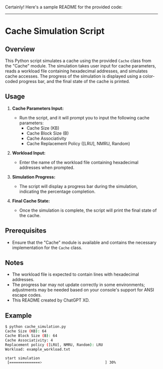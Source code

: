 Certainly! Here's a sample README for the provided code:

---

# Cache Simulation Script

## Overview

This Python script simulates a cache using the provided `Cache` class from the "Cache" module. The simulation takes user input for cache parameters, reads a workload file containing hexadecimal addresses, and simulates cache accesses. The progress of the simulation is displayed using a color-coded progress bar, and the final state of the cache is printed.

## Usage

1. **Cache Parameters Input:**
   - Run the script, and it will prompt you to input the following cache parameters:
     - Cache Size (KB)
     - Cache Block Size (B)
     - Cache Associativity
     - Cache Replacement Policy ([LRU], NMRU, Random)

2. **Workload Input:**
   - Enter the name of the workload file containing hexadecimal addresses when prompted.

3. **Simulation Progress:**
   - The script will display a progress bar during the simulation, indicating the percentage completion.

4. **Final Cache State:**
   - Once the simulation is complete, the script will print the final state of the cache.

## Prerequisites

- Ensure that the "Cache" module is available and contains the necessary implementation for the `Cache` class.

## Notes

- The workload file is expected to contain lines with hexadecimal addresses.
- The progress bar may not update correctly in some environments; adjustments may be needed based on your console's support for ANSI escape codes.
- This README created by ChatGPT XD.

## Example

```bash
$ python cache_simulation.py
Cache Size (KB): 64
Cache Block Size (B): 64
Cache Associativity: 4
Replacement policy ([LRU], NMRU, Random): LRU
Workload: example_workload.txt

start simulation    
 [==============>                             ] 30%     
```
